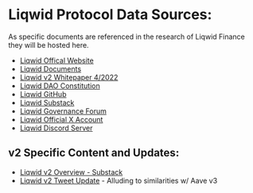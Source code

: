 # Liqwid Protocol Data Sources:
As specific documents are referenced in the research of Liqwid Finance they will be hosted here.

- [Liqwid Offical Website](https://liqwid.finance/)
- [Liqwid Documents](https://liqwid.notion.site/Documentation-Homepage-7f894b98e314448f9d9fa3ba1271b3b4)
- [Liqwid v2 Whitepaper 4/2022](./LiqwidFinanceWhitepaperv2.pdf)
- [Liqwid DAO Constitution](https://github.com/Liqwid-Labs/LiqwidDAO-Constitution)
- [Liqwid GitHub](https://github.com/Liqwid-Labs)
- [Liqwid Substack](https://liqwidfinance.substack.com/)
- [Liqwid Governance Forum](https://gov.liqwid.finance/)
- [Liqwid Official X Account](https://twitter.com/Liqwid_protocol)
- [Liqwid Discord Server](https://t.co/Ca4yhZd3cY)

## v2 Specific Content and Updates:
- [Liqwid v2 Overview - Substack](https://liqwidfinance.substack.com/p/liqwid-v2-overview)
- [Liqwid v2 Tweet Update](https://x.com/liqwidfinance/status/1757803795159896589) - Alluding to similarities w/ Aave v3
